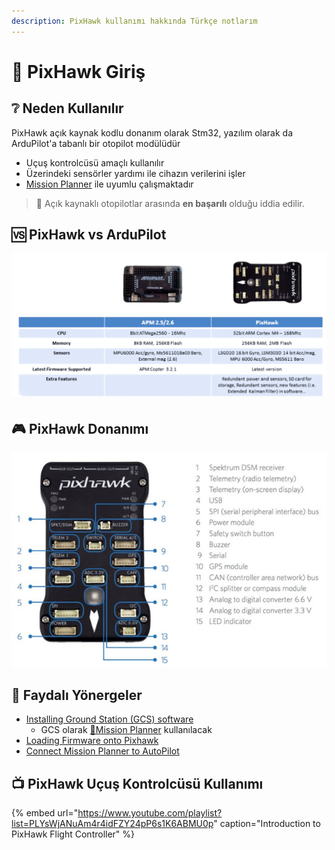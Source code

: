 ```yaml
---
description: PixHawk kullanımı hakkında Türkçe notlarım
---
```


# 🔰 PixHawk Giriş

## ❔ Neden Kullanılır

PixHawk açık kaynak kodlu donanım olarak Stm32, yazılım olarak da ArduPilot'a tabanlı bir otopilot modülüdür

* Uçuş kontrolcüsü amaçlı kullanılır
* Üzerindeki sensörler yardımı ile cihazın verilerini işler
* [Mission Planner](http://ardupilot.org/planner/docs/mission-planner-overview.html) ile uyumlu çalışmaktadır

> 🌟 Açık kaynaklı otopilotlar arasında **en başarılı** olduğu iddia edilir.

## 🆚 PixHawk vs ArduPilot

![](../../.gitbook/assets/image%20%2845%29.png)

## 🎮 PixHawk Donanımı

![](../../.gitbook/assets/image%20%2860%29.png)

## 🎌 Faydalı Yönergeler

* [Installing Ground Station \(GCS\) software](http://ardupilot.org/plane/docs/common-install-gcs.html)
  * GCS olarak [🚩Mission Planner]() kullanılacak
* [Loading Firmware onto Pixhawk](http://ardupilot.org/plane/docs/common-loading-firmware-onto-pixhawk.html)
* [Connect Mission Planner to AutoPilot](http://ardupilot.org/plane/docs/common-connect-mission-planner-autopilot.html)

## 📺 PixHawk Uçuş Kontrolcüsü Kullanımı

{% embed url="https://www.youtube.com/playlist?list=PLYsWjANuAm4r4idFZY24pP6s1K6ABMU0p" caption="Introduction to PixHawk Flight Controller" %}

